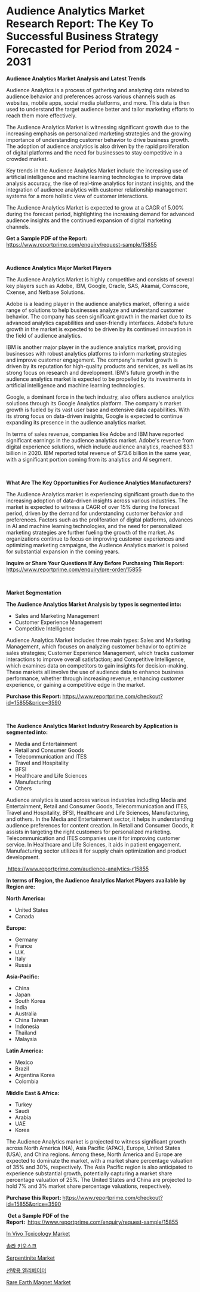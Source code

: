 <p><h1>Audience Analytics Market Research Report: The Key To Successful Business Strategy Forecasted for Period from 2024 - 2031</h1></p><p><strong>Audience Analytics Market Analysis and Latest Trends</strong></p>
<p><p>Audience Analytics is a process of gathering and analyzing data related to audience behavior and preferences across various channels such as websites, mobile apps, social media platforms, and more. This data is then used to understand the target audience better and tailor marketing efforts to reach them more effectively.</p><p>The Audience Analytics Market is witnessing significant growth due to the increasing emphasis on personalized marketing strategies and the growing importance of understanding customer behavior to drive business growth. The adoption of audience analytics is also driven by the rapid proliferation of digital platforms and the need for businesses to stay competitive in a crowded market.</p><p>Key trends in the Audience Analytics Market include the increasing use of artificial intelligence and machine learning technologies to improve data analysis accuracy, the rise of real-time analytics for instant insights, and the integration of audience analytics with customer relationship management systems for a more holistic view of customer interactions.</p><p>The Audience Analytics Market is expected to grow at a CAGR of 5.00% during the forecast period, highlighting the increasing demand for advanced audience insights and the continued expansion of digital marketing channels.</p></p>
<p><strong>Get a Sample PDF of the Report:&nbsp;</strong> <a href="https://www.reportprime.com/enquiry/request-sample/15855">https://www.reportprime.com/enquiry/request-sample/15855</a></p>
<p>&nbsp;</p>
<p><strong>Audience Analytics Major Market Players</strong></p>
<p><p>The Audience Analytics Market is highly competitive and consists of several key players such as Adobe, IBM, Google, Oracle, SAS, Akamai, Comscore, Cxense, and Netbase Solutions. </p><p>Adobe is a leading player in the audience analytics market, offering a wide range of solutions to help businesses analyze and understand customer behavior. The company has seen significant growth in the market due to its advanced analytics capabilities and user-friendly interfaces. Adobe's future growth in the market is expected to be driven by its continued innovation in the field of audience analytics.</p><p>IBM is another major player in the audience analytics market, providing businesses with robust analytics platforms to inform marketing strategies and improve customer engagement. The company's market growth is driven by its reputation for high-quality products and services, as well as its strong focus on research and development. IBM's future growth in the audience analytics market is expected to be propelled by its investments in artificial intelligence and machine learning technologies.</p><p>Google, a dominant force in the tech industry, also offers audience analytics solutions through its Google Analytics platform. The company's market growth is fueled by its vast user base and extensive data capabilities. With its strong focus on data-driven insights, Google is expected to continue expanding its presence in the audience analytics market.</p><p>In terms of sales revenue, companies like Adobe and IBM have reported significant earnings in the audience analytics market. Adobe's revenue from digital experience solutions, which include audience analytics, reached $3.1 billion in 2020. IBM reported total revenue of $73.6 billion in the same year, with a significant portion coming from its analytics and AI segment.</p></p>
<p>&nbsp;</p>
<p><strong>What Are The Key Opportunities For Audience Analytics Manufacturers?</strong></p>
<p><p>The Audience Analytics market is experiencing significant growth due to the increasing adoption of data-driven insights across various industries. The market is expected to witness a CAGR of over 15% during the forecast period, driven by the demand for understanding customer behavior and preferences. Factors such as the proliferation of digital platforms, advances in AI and machine learning technologies, and the need for personalized marketing strategies are further fueling the growth of the market. As organizations continue to focus on improving customer experiences and optimizing marketing campaigns, the Audience Analytics market is poised for substantial expansion in the coming years.</p></p>
<p><strong>Inquire or Share Your Questions If Any Before Purchasing This Report:</strong> <a href="https://www.reportprime.com/enquiry/pre-order/15855">https://www.reportprime.com/enquiry/pre-order/15855</a></p>
<p>&nbsp;</p>
<p><strong>Market Segmentation</strong></p>
<p><strong>The Audience Analytics Market Analysis by types is segmented into:</strong></p>
<p><ul><li>Sales and Marketing Management</li><li>Customer Experience Management</li><li>Competitive Intelligence</li></ul></p>
<p><p>Audience Analytics Market includes three main types: Sales and Marketing Management, which focuses on analyzing customer behavior to optimize sales strategies; Customer Experience Management, which tracks customer interactions to improve overall satisfaction; and Competitive Intelligence, which examines data on competitors to gain insights for decision-making. These markets all involve the use of audience data to enhance business performance, whether through increasing revenue, enhancing customer experience, or gaining a competitive edge in the market.</p></p>
<p><strong>Purchase this Report:&nbsp;</strong><a href="https://www.reportprime.com/checkout?id=15855&price=3590">https://www.reportprime.com/checkout?id=15855&price=3590</a></p>
<p>&nbsp;</p>
<p><strong>The Audience Analytics Market Industry Research by Application is segmented into:</strong></p>
<p><ul><li>Media and Entertainment</li><li>Retail and Consumer Goods</li><li>Telecommunication and ITES</li><li>Travel and Hospitality</li><li>BFSI</li><li>Healthcare and Life Sciences</li><li>Manufacturing</li><li>Others</li></ul></p>
<p><p>Audience analytics is used across various industries including Media and Entertainment, Retail and Consumer Goods, Telecommunication and ITES, Travel and Hospitality, BFSI, Healthcare and Life Sciences, Manufacturing, and others. In the Media and Entertainment sector, it helps in understanding audience preferences for content creation. In Retail and Consumer Goods, it assists in targeting the right customers for personalized marketing. Telecommunication and ITES companies use it for improving customer service. In Healthcare and Life Sciences, it aids in patient engagement. Manufacturing sector utilizes it for supply chain optimization and product development.</p></p>
<p><a href="https://www.reportprime.com/audience-analytics-r15855">&nbsp;https://www.reportprime.com/audience-analytics-r15855</a></p>
<p><strong>In terms of Region, the Audience Analytics Market Players available by Region are:</strong></p>
<p>
    <p> <strong> North America: </strong>
        <ul>
            <li>United States</li>
            <li>Canada</li>
        </ul>
        </p> 
    <p> <strong> Europe: </strong>
        <ul>
            <li>Germany</li>
            <li>France</li>
            <li>U.K.</li>
            <li>Italy</li>
            <li>Russia</li>
        </ul>
        </p> 
    <p> <strong> Asia-Pacific: </strong>
        <ul>
            <li>China</li>
            <li>Japan</li>
            <li>South Korea</li>
            <li>India</li>
            <li>Australia</li>
            <li>China Taiwan</li>
            <li>Indonesia</li>
            <li>Thailand</li>
            <li>Malaysia</li>
        </ul>
        </p> 
    <p> <strong> Latin America: </strong>
        <ul>
            <li>Mexico</li>
            <li>Brazil</li>
            <li>Argentina Korea</li>
            <li>Colombia</li>
        </ul>
        </p> 
    <p> <strong> Middle East & Africa: </strong>
        <ul>
            <li>Turkey</li>
            <li>Saudi</li>
            <li>Arabia</li>
            <li>UAE</li>
            <li>Korea</li>
        </ul>
    </p>
    </p>
<p><p>The Audience Analytics market is projected to witness significant growth across North America (NA), Asia Pacific (APAC), Europe, United States (USA), and China regions. Among these, North America and Europe are expected to dominate the market, with a market share percentage valuation of 35% and 30%, respectively. The Asia Pacific region is also anticipated to experience substantial growth, potentially capturing a market share percentage valuation of 25%. The United States and China are projected to hold 7% and 3% market share percentage valuations, respectively.</p></p>
<p><strong>Purchase this Report: </strong><a href="https://www.reportprime.com/checkout?id=15855&price=3590">https://www.reportprime.com/checkout?id=15855&price=3590</a></p>
<p>&nbsp;<strong>Get a Sample PDF of the Report:&nbsp;&nbsp;</strong><a href="https://www.reportprime.com/enquiry/request-sample/15855">https://www.reportprime.com/enquiry/request-sample/15855</a></p>
<p><strong></strong></p>
<p><p><a href="https://github.com/bobicer/Market-Research-Report-List-2/blob/main/in-vivo-toxicology-market.md">In Vivo Toxicology Market</a></p><p><a href="https://github.com/JonHarrtis67676y/Market-Research-Report-List-1/blob/main/354016623750.md">솔라 키오스크</a></p><p><a href="https://issuu.com/reportprime-2/docs/serpentinite-market-size-2030.pptx">Serpentinite Market</a></p><p><a href="https://medium.com/@daveblock56/%ED%95%B4%EC%96%91-%EC%97%98%EB%A6%AC%EB%B2%A0%EC%9D%B4%ED%84%B0-%EC%8B%9C%EC%9E%A5-%EA%B2%BD%EC%9F%81-%EB%B6%84%EC%84%9D-%EC%8B%9C%EC%9E%A5-%EB%8F%99%ED%96%A5-%EB%B0%8F-2031%EB%85%84%EA%B9%8C%EC%A7%80%EC%9D%98-%EC%98%88%EC%B8%A1-99ecec18cc5c">선박용 엘리베이터</a></p><p><a href="https://issuu.com/reportprime-2/docs/rare-earth-magnet-market-size-2030.pptx">Rare Earth Magnet Market</a></p></p>